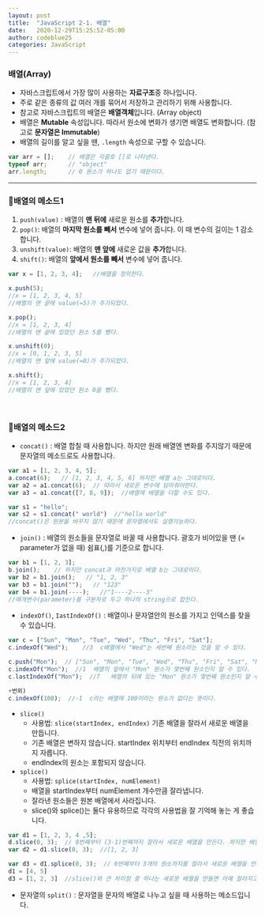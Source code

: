 ```yaml
---
layout: post
title:  "JavaScript 2-1. 배열"
date:   2020-12-29T15:25:52-05:00
author: codeblue25
categories: JavaScript
---
```


<h3>배열(Array)</h3>

* 자바스크립트에서 가장 많이 사용하는 **자료구조**중 하나입니다.
* 주로 같은 종류의 값 여러 개를 묶어서 저장하고 관리하기 위해 사용합니다. 
* 참고로 자바스크립트의 배열은 **배열객체**입니다. (Array object)
* 배열은 **Mutable** 속성입니다. 따라서 원소에 변화가 생기면 배열도 변화합니다. (참고로 **문자열은 Immutable**)
* 배열의 길이를 알고 싶을 땐, `.length` 속성으로 구할 수 있습니다.

```javascript
var arr = [];    // 배열은 각괄호 []로 나타낸다.
typeof arr;      // "object"
arr.length;      // 0 원소가 하나도 없기 때문이다.
```



-----

<h3>🔹배열의 메소드1</h3>

1. `push(value)` : 배열의 **맨 뒤에** 새로운 원소를 **추가**합니다.
2. `pop()`: 배열의 **마지막 원소를 빼서** 변수에 넣어 줍니다. 이 때 변수의 길이는 1 감소합니다.
3. `unshift(value)`: 배열의 **맨 앞에** 새로운 값을 **추가**합니다.
4. `shift()`: 배열의 **앞에서 원소를 빼서** 변수에 넣어 줍니다.

```javascript
var x = [1, 2, 3, 4];   //배열을 정의한다.

x.push(5);
//x = [1, 2, 3, 4, 5]
//배열의 맨 끝에 value(=5)가 추가되었다.	

x.pop();
//x = [1, 2, 3, 4]
//배열의 맨 끝에 있었던 원소 5를 뺐다.

x.unshift(0);
//x = [0, 1, 2, 3, 5]
//배열의 맨 앞에 value(=0)가 추가되었다.

x.shift();
//x = [1, 2, 3, 4]
//배열의 맨 앞에 있었던 원소 0을 뺐다.
```

<br/>

<h3>🔸배열의 메소드2</h3>

* `concat()` : 배열 합칠 때 사용합니다. 하지만 원래 배열엔 변화를 주지않기 때문에 문자열의 메소드로도 사용합니다.
```javascript
var a1 = [1, 2, 3, 4, 5];
a.concat(6);   // [1, 2, 3, 4, 5, 6] 하지만 배열 a는 그대로이다.
var a2 = a1.concat(6);  // 따라서 새로운 변수에 담아줘야한다.
var a3 = a1.concat([7, 8, 9]);  //배열에 배열을 더할 수도 있다.

var s1 = "hello";
var s2 = s1.concat(" world")  //"hello world"
//concat()은 원본을 바꾸지 않기 때문에 문자열에서도 실행가능하다.
```

* `join()` : 배열의 원소들을 문자열로 바꿀 때 사용합니다. 괄호가 비어있을 땐 (= parameter가 없을 때) 쉼표(,)를 기준으로 합니다.
```javascript
var b1 = [1, 2, 3];
b.join();    // 하지만 concat과 마찬가지로 배열 b는 그대로이다.
var b2 = b1.join();   // "1, 2, 3" 
var b3 = b1.join("");   // "123"
var b4 = b1.join(----);   //"1----2----3"
//매개변수(parameter)를 구분자로 두고 하나의 string으로 합친다.
```

* `indexOf()`, `IastIndexOf()` : 배열이나 문자열안의 원소를 가지고 인덱스를 찾을 수 있습니다.
```javascript
var c = ["Sun", "Mon", "Tue", "Wed", "Thu", "Fri", "Sat"];
c.indexOf("Wed");    //3  c배열에서 "Wed"는 세번째 원소라는 것을 알 수 있다.

c.push("Mon");  // ["Sun", "Mon", "Tue", "Wed", "Thu", "Fri", "Sat", "Mon"] 배열의 끝에 원소를 추가했다.
c.indexOf("Mon");  //1  배열의 앞에서 "Mon" 원소가 몇번째 원소인지 알 수 있다.
c.lastIndexOf("Mon");  //7   배열의 뒤에 있는 "Mon" 원소가 몇번째 원소인지 알 수 있다.

+번외)
c.indexOf(100);  //-1  c라는 배열에 100이라는 원소가 없다는 뜻이다.
```

* `slice()`  
   - 사용법: `slice(startIndex, endIndex)` 기존 배열을 잘라서 새로운 배열을 만듭니다.
   - 기존 배열은 변하지 않습니다. startIndex 위치부터 endIndex 직전의 위치까지 자릅니다. 
   - endIndex의 원소는 포함되지 않습니다.
* `splice()` 
   - 사용법: `splice(startIndex, numElement)`
   - 배열을 startIndex부터 numElement 개수만큼 잘라냅니다.
   - 잘라낸 원소들은 원본 배열에서 사라집니다.
   - slice()와 splice()는 둘다 유용하므로 각각의 사용법을 잘 기억해 놓는 게 좋습니다.
```javascript
var d1 = [1, 2, 3, 4 ,5];
d.slice(0, 3);  // 0번째부터 (3-1)번째까지 잘라서 새로운 배열을 만든다. 하지만 배열 d는 그대로이다.
var d2 = d1.slice(0, 3);  //[1, 2, 3]

var d3 = d1.splice(0, 3);  // 0번째부터 3개의 원소까지를 잘라서 새로운 배열을 만든다. 
d1 = [4, 5]
d3 = [1, 2, 3]  //slice()와 큰 차이점 중 하나는 새로운 배열을 만들면 아예 잘라지고 나머지 원소들만 기존의 배열에 남는다는 것이다.
```

* 문자열의 `split()` : 문자열을 문자의 배열로 나누고 싶을 때 사용하는 메소드입니다.